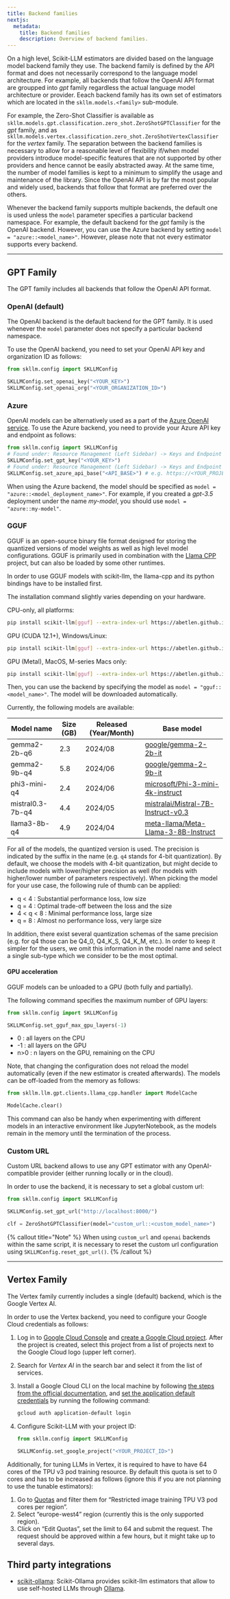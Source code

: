 ```yaml
---
title: Backend families
nextjs:
  metadata:
    title: Backend families
    description: Overview of backend families.
---
```

On a high level, Scikit-LLM estimators are divided based on the language model backend family they use. The backend family is defined by the API format and does not necessarily correspond to the language model architecture. For example, all backends that follow the OpenAI API format are groupped into _gpt_ family regardless the actual language model architecture or provider. Eeach backend family has its own set of estimators which are located in the `skllm.models.<family>` sub-module.

For example, the Zero-Shot Classifier is available as `skllm.models.gpt.classification.zero_shot.ZeroShotGPTClassifier` for the _gpt_ family, and as `skllm.models.vertex.classification.zero_shot.ZeroShotVertexClassifier` for the _vertex_ family. The separation between the backend families is necessary to allow for a reasonable level of flexibility if/when model providers introduce model-specific features that are not supported by other providers and hence cannot be easily abstracted away. At the same time, the number of model families is kept to a minimum to simplify the usage and maintenance of the library. Since the OpenAI API is by far the most popular and widely used, backends that follow that format are preferred over the others.

Whenever the backend family supports multiple backends, the default one is used unless the `model` parameter specifies a particular backend namespace. For example, the default backend for the _gpt_ family is the OpenAI backend. However, you can use the Azure backend by setting `model = "azure::<model_name>"`. However, please note that not every estimator supports every backend.

---

## GPT Family

The GPT family includes all backends that follow the OpenAI API format.


### OpenAI (default)

The OpenAI backend is the default backend for the GPT family. It is used whenever the `model` parameter does not specify a particular backend namespace.

To use the OpenAI backend, you need to set your OpenAI API key and organization ID as follows:

```python
from skllm.config import SKLLMConfig

SKLLMConfig.set_openai_key("<YOUR_KEY>")
SKLLMConfig.set_openai_org("<YOUR_ORGANIZATION_ID>")
```

### Azure

OpenAI models can be alternatively used as a part of the [Azure OpenAI service](https://azure.microsoft.com/en-us/products/ai-services/openai-service). To use the Azure backend, you need to provide your Azure API key and endpoint as follows:

```python
from skllm.config import SKLLMConfig
# Found under: Resource Management (Left Sidebar) -> Keys and Endpoint -> KEY 1
SKLLMConfig.set_gpt_key("<YOUR_KEY>")
# Found under: Resource Management (Left Sidebar) -> Keys and Endpoint -> Endpoint
SKLLMConfig.set_azure_api_base("<API_BASE>") # e.g. https://<YOUR_PROJECT_NAME>.openai.azure.com/
```

When using the Azure backend, the model should be specified as `model = "azure::<model_deployment_name>"`. For example, if you created a _gpt-3.5_ deployment under the name _my-model_, you should use `model = "azure::my-model"`.

### GGUF

GGUF is an open-source binary file format designed for storing the quantized versions of model weights as well as high level model configurations. GGUF is primarily used in combination with the [Llama CPP](https://github.com/ggerganov/llama.cpp) project, but can also be loaded by some other runtimes.

In order to use GGUF models with scikit-llm, the llama-cpp and its python bindings have to be installed first.

The installation command slightly varies depending on your hardware.

CPU-only, all platforms:
```bash 
pip install scikit-llm[gguf] --extra-index-url https://abetlen.github.io/llama-cpp-python/whl/cpu --no-cache-dir
```

GPU (CUDA 12.1+), Windows/Linux:
```bash 
pip install scikit-llm[gguf] --extra-index-url https://abetlen.github.io/llama-cpp-python/whl/cu121 --no-cache-dir
```

GPU (Metal), MacOS, M-series Macs only: 
```bash 
pip install scikit-llm[gguf] --extra-index-url https://abetlen.github.io/llama-cpp-python/whl/metal --no-cache-dir
```

Then, you can use the backend by specifying the model as `model = "gguf::<model_name>"`. The model will be downloaded automatically. 

Currently, the following models are available:

| **Model name** | **Size (GB)**  | Released (Year/Month) | Base model    |
| -------------------- | ---- | ------- |------------------------------------------------------------------------------------------------ |
| gemma2-2b-q6         | 2.3  | 2024/08 |[google/gemma-2-2b-it](https://huggingface.co/google/gemma-2-2b-it)                              |
| gemma2-9b-q4         | 5.8  | 2024/06 |[google/gemma-2-9b-it](https://huggingface.co/google/gemma-2-9b-it)                              |
| phi3-mini-q4         | 2.4  | 2024/06 |[microsoft/Phi-3-mini-4k-instruct](https://huggingface.co/microsoft/Phi-3-mini-4k-instruct)      |
| mistral0.3-7b-q4     | 4.4  | 2024/05 |[mistralai/Mistral-7B-Instruct-v0.3](https://huggingface.co/mistralai/Mistral-7B-Instruct-v0.3)  |
| llama3-8b-q4         | 4.9  | 2024/04 |[meta-llama/Meta-Llama-3-8B-Instruct](https://huggingface.co/meta-llama/Meta-Llama-3-8B-Instruct)|

For all of the models, the quantized version is used. The precision is indicated by the suffix in the name (e.g. `q4` stands for 4-bit quantization). By default, we choose the models with 4-bit quantization, but might decide to include models with lower/higher precision as well (for models with higher/lower number of parameters respectively). When picking the model for your use case, the following rule of thumb can be applied: 
- q < 4 : Substantial performance loss, low size
- q = 4 : Optimal trade-off between the loss and the size
- 4 < q < 8 : Minimal performance loss, large size
- q = 8 : Almost no performance loss, very large size

In addition, there exist several quantization schemas of the same precision (e.g. for q4 those can be Q4_0, Q4_K_S, Q4_K_M, etc.). In order to keep it simpler for the users, we omit this information in the model name and select a single sub-type which we consider to be the most optimal.


#### GPU acceleration

GGUF models can be unloaded to a GPU (both fully and partially).

The following command specifies the maximum number of GPU layers: 
```python
from skllm.config import SKLLMConfig

SKLLMConfig.set_gguf_max_gpu_layers(-1)
```
 - 0 : all layers on the CPU
 - -1 : all layers on the GPU
 - n>0 : n layers on the GPU, remaining on the CPU 

Note, that changing the configuration does not reload the model automatically (even if the new estimator is created afterwards). The models can be off-loaded from the memory as follows: 

```python
from skllm.llm.gpt.clients.llama_cpp.handler import ModelCache

ModelCache.clear()
```

This command can also be handy when experimenting with different models in an interactive environment like JupyterNotebook, as the models remain in the memory until the termination of the process.

### Custom URL

Custom URL backend allows to use any GPT estimator with any OpenAI-compatible provider (either running locally or in the cloud).

In order to use the backend, it is necessary to set a global custom url: 
```python
from skllm.config import SKLLMConfig

SKLLMConfig.set_gpt_url("http://localhost:8000/")

clf = ZeroShotGPTClassifier(model="custom_url::<custom_model_name>")
```


{% callout title="Note" %}
When using `custom_url` and `openai` backends within the same script, it is necessary to reset the custom url configuration using `SKLLMConfig.reset_gpt_url()`.
{% /callout %}

---

## Vertex Family

The Vertex family currently includes a single (default) backend, which is the Google Vertex AI.

In order to use the Vertex backend, you need to configure your Google Cloud credentials as follows:

1.  Log in to [Google Cloud Console](https://console.cloud.google.com/) and [create a Google Cloud project](https://developers.google.com/workspace/guides/create-project). After the project is created, select this project from a list of projects next to the Google Cloud logo (upper left corner).
2.  Search for _Vertex AI_ in the search bar and select it from the list of services.
3.  Install a Google Cloud CLI on the local machine by following [the steps from the official documentation](https://cloud.google.com/sdk/docs/install), and [set the application default credentials](https://cloud.google.com/docs/authentication/application-default-credentials#personal) by running the following command:
    ```bash
    gcloud auth application-default login
    ```
4.  Configure Scikit-LLM with your project ID:

    ```python
    from skllm.config import SKLLMConfig

    SKLLMConfig.set_google_project("<YOUR_PROJECT_ID>")
    ```

Additionally, for tuning LLMs in Vertex, it is required to have to have 64 cores of the TPU v3 pod training resource. By default this quota is set to 0 cores and has to be increased as follows (ignore this if you are not planning to use the tunable estimators):

1.  Go to [Quotas](https://cloud.google.com/docs/quota/view-manage#requesting_higher_quota) and filter them for “Restricted image training TPU V3 pod cores per region”.
2.  Select “europe-west4” region (currently this is the only supported region).
3.  Click on “Edit Quotas”, set the limit to 64 and submit the request.
    The request should be approved within a few hours, but it might take up to several days.


## Third party integrations

- [scikit-ollama](https://github.com/AndreasKarasenko/scikit-ollama): Scikit-Ollama provides scikit-llm estimators that allow to use self-hosted LLMs through [Ollama](https://ollama.com/).